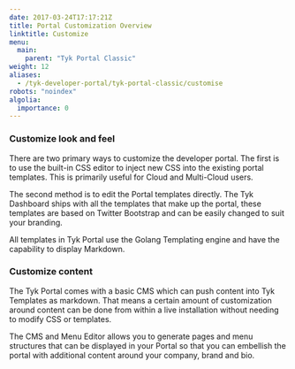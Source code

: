 ```yaml
---
date: 2017-03-24T17:17:21Z
title: Portal Customization Overview
linktitle: Customize
menu:
  main:
    parent: "Tyk Portal Classic"
weight: 12
aliases:
  - /tyk-developer-portal/tyk-portal-classic/customise
robots: "noindex"
algolia:
  importance: 0
---
```


### Customize look and feel

There are two primary ways to customize the developer portal. The first is to use the built-in CSS editor to inject new CSS into the existing portal templates. This is primarily useful for Cloud and Multi-Cloud users.

The second method is to edit the Portal templates directly. The Tyk Dashboard ships with all the templates that make up the portal, these templates are based on Twitter Bootstrap and can be easily changed to suit your branding.

All templates in Tyk Portal use the Golang Templating engine and have the capability to display Markdown.

### Customize content

The Tyk Portal comes with a basic CMS which can push content into Tyk Templates as markdown. That means a certain amount of customization around content can be done from within a live installation without needing to modify CSS or templates.

The CMS and Menu Editor allows you to generate pages and menu structures that can be displayed in your Portal so that you can embellish the portal with additional content around your company, brand and bio.

